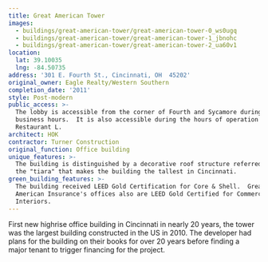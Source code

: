 ```yaml
---
title: Great American Tower
images:
  - buildings/great-american-tower/great-american-tower-0_ws0ugq
  - buildings/great-american-tower/great-american-tower-1_jbnohc
  - buildings/great-american-tower/great-american-tower-2_ua60v1
location:
  lat: 39.10035
  lng: -84.50735
address: '301 E. Fourth St., Cincinnati, OH  45202'
original_owner: Eagle Realty/Western Southern
completion_date: '2011'
style: Post-modern
public_access: >-
  The lobby is accessible from the corner of Fourth and Sycamore during normal
  business hours.  It is also accessible during the hours of operation of
  Restaurant L.
architect: HOK
contractor: Turner Construction
original_function: Office building
unique_features: >-
  The building is distinguished by a decorative roof structure referred to as
  the "tiara" that makes the building the tallest in Cincinnati.
green_building_features: >-
  The building received LEED Gold Certification for Core & Shell.  Great
  American Insurance's offices also are LEED Gold Certified for Commercial
  Interiors.
---
```


First new highrise office building in Cincinnati in nearly 20 years, the tower was the largest building constructed in the US in 2010. The developer had plans for the building on their books for over 20 years before finding a major tenant to trigger financing for the project.
